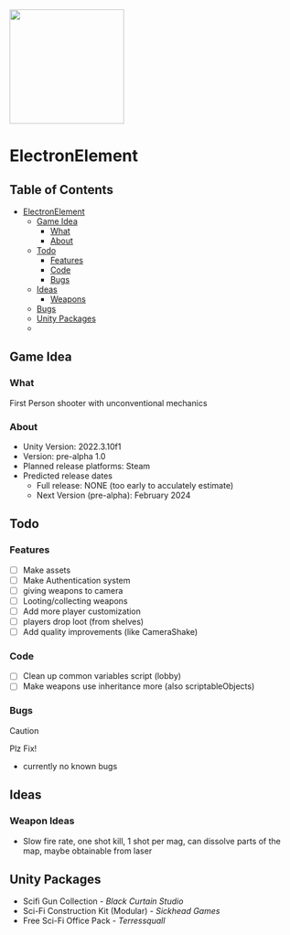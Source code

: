 
<img url="https://github.com/Integr-0/ElectronElement/assets/74710895/3707f32c-e698-42a2-9773-927309348996" height="200" src="https://github.com/Integr-0/ElectronElement/assets/74710895/3707f32c-e698-42a2-9773-927309348996" width="200"/>

# ElectronElement
## Table of Contents
- [ElectronElement](#electronelement)
   * [Game Idea](#game-idea)
      + [What](#What)
      + [About](#About)
   * [Todo](#todo)
      + [Features](#features)
      + [Code](#code)
      + [Bugs](#Bugs)
   * [Ideas](#ideas)
      + [Weapons](#weapons)
   * [Bugs](#bugs)
   * [Unity Packages](#unity-packages)
   * 
## Game Idea
### What
First Person shooter with unconventional mechanics

### About
- Unity Version: 2022.3.10f1
- Version: pre-alpha 1.0
- Planned release platforms: Steam
- Predicted release dates
    - Full release: NONE (too early to acculately estimate)
    - Next Version (pre-alpha): February 2024

## Todo
### Features
- [ ] Make assets
- [ ] Make Authentication system
- [ ] giving weapons to camera
- [ ] Looting/collecting weapons
- [ ] Add more player customization
- [ ] players drop loot (from shelves)
- [ ] Add quality improvements (like CameraShake)
### Code
- [ ] Clean up common variables script (lobby)
- [ ] Make weapons use inheritance more (also scriptableObjects)
### Bugs
> [!CAUTION]
> Plz Fix!

- currently no known bugs

## Ideas
### Weapon Ideas
- Slow fire rate, one shot kill, 1 shot per mag, can dissolve parts of the map, maybe obtainable from laser

## Unity Packages
- Scifi Gun Collection - *Black Curtain Studio*
- Sci-Fi Construction Kit (Modular) - *Sickhead Games*
- Free Sci-Fi Office Pack - *Terressquall*
